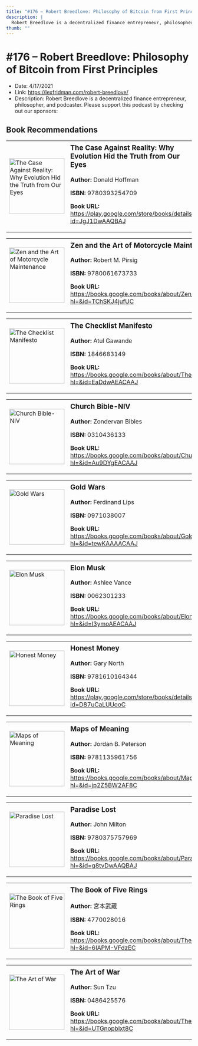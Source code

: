 ```yaml
---
title: "#176 – Robert Breedlove: Philosophy of Bitcoin from First Principles"
description: |
  Robert Breedlove is a decentralized finance entrepreneur, philosopher, and podcaster. Please support this podcast by checking out our sponsors:"
thumb: ""
---
```


# #176 – Robert Breedlove: Philosophy of Bitcoin from First Principles

  - Date: 4/17/2021
  - Link: https://lexfridman.com/robert-breedlove/
  - Description: Robert Breedlove is a decentralized finance entrepreneur, philosopher, and podcaster. Please support this podcast by checking out our sponsors:

## Book Recommendations

<table style="border: none;"><tr style="border: none;"><td style="border: none;"><img src="https://books.google.com/books/content?id=JgJ1DwAAQBAJ&printsec=frontcover&img=1&zoom=1&edge=curl&source=gbs_api" alt="The Case Against Reality: Why Evolution Hid the Truth from Our Eyes" width="150" style="vertical-align: top;"></td><td style="border: none; vertical-align: top;"><h3 style='margin-top: 5'>The Case Against Reality: Why Evolution Hid the Truth from Our Eyes</h3><p><strong>Author:</strong> Donald Hoffman</p><p><strong>ISBN:</strong> 9780393254709</p><p><strong>Book URL:</strong> <a href="https://play.google.com/store/books/details?id=JgJ1DwAAQBAJ">https://play.google.com/store/books/details?id=JgJ1DwAAQBAJ</a></p></td></tr></table>
<table style="border: none;"><tr style="border: none;"><td style="border: none;"><img src="https://books.google.com/books/content?id=TChSKJ4jufUC&printsec=frontcover&img=1&zoom=1&edge=curl&source=gbs_api" alt="Zen and the Art of Motorcycle Maintenance" width="150" style="vertical-align: top;"></td><td style="border: none; vertical-align: top;"><h3 style='margin-top: 5'>Zen and the Art of Motorcycle Maintenance</h3><p><strong>Author:</strong> Robert M. Pirsig</p><p><strong>ISBN:</strong> 9780061673733</p><p><strong>Book URL:</strong> <a href="https://books.google.com/books/about/Zen_and_the_Art_of_Motorcycle_Maintenanc.html?hl=&id=TChSKJ4jufUC">https://books.google.com/books/about/Zen_and_the_Art_of_Motorcycle_Maintenanc.html?hl=&id=TChSKJ4jufUC</a></p></td></tr></table>
<table style="border: none;"><tr style="border: none;"><td style="border: none;"><img src="https://books.google.com/books/content?id=EaDdwAEACAAJ&printsec=frontcover&img=1&zoom=1&source=gbs_api" alt="The Checklist Manifesto" width="150" style="vertical-align: top;"></td><td style="border: none; vertical-align: top;"><h3 style='margin-top: 5'>The Checklist Manifesto</h3><p><strong>Author:</strong> Atul Gawande</p><p><strong>ISBN:</strong> 1846683149</p><p><strong>Book URL:</strong> <a href="https://books.google.com/books/about/The_Checklist_Manifesto.html?hl=&id=EaDdwAEACAAJ">https://books.google.com/books/about/The_Checklist_Manifesto.html?hl=&id=EaDdwAEACAAJ</a></p></td></tr></table>
<table style="border: none;"><tr style="border: none;"><td style="border: none;"><img src="https://books.google.com/books/content?id=Au9DYgEACAAJ&printsec=frontcover&img=1&zoom=1&source=gbs_api" alt="Church Bible-NIV" width="150" style="vertical-align: top;"></td><td style="border: none; vertical-align: top;"><h3 style='margin-top: 5'>Church Bible-NIV</h3><p><strong>Author:</strong> Zondervan Bibles</p><p><strong>ISBN:</strong> 0310436133</p><p><strong>Book URL:</strong> <a href="https://books.google.com/books/about/Church_Bible_NIV.html?hl=&id=Au9DYgEACAAJ">https://books.google.com/books/about/Church_Bible_NIV.html?hl=&id=Au9DYgEACAAJ</a></p></td></tr></table>
<table style="border: none;"><tr style="border: none;"><td style="border: none;"><img src="https://books.google.com/books/content?id=tewKAAAACAAJ&printsec=frontcover&img=1&zoom=1&source=gbs_api" alt="Gold Wars" width="150" style="vertical-align: top;"></td><td style="border: none; vertical-align: top;"><h3 style='margin-top: 5'>Gold Wars</h3><p><strong>Author:</strong> Ferdinand Lips</p><p><strong>ISBN:</strong> 0971038007</p><p><strong>Book URL:</strong> <a href="https://books.google.com/books/about/Gold_Wars.html?hl=&id=tewKAAAACAAJ">https://books.google.com/books/about/Gold_Wars.html?hl=&id=tewKAAAACAAJ</a></p></td></tr></table>
<table style="border: none;"><tr style="border: none;"><td style="border: none;"><img src="https://books.google.com/books/content?id=I3ymoAEACAAJ&printsec=frontcover&img=1&zoom=1&source=gbs_api" alt="Elon Musk" width="150" style="vertical-align: top;"></td><td style="border: none; vertical-align: top;"><h3 style='margin-top: 5'>Elon Musk</h3><p><strong>Author:</strong> Ashlee Vance</p><p><strong>ISBN:</strong> 0062301233</p><p><strong>Book URL:</strong> <a href="https://books.google.com/books/about/Elon_Musk.html?hl=&id=I3ymoAEACAAJ">https://books.google.com/books/about/Elon_Musk.html?hl=&id=I3ymoAEACAAJ</a></p></td></tr></table>
<table style="border: none;"><tr style="border: none;"><td style="border: none;"><img src="https://books.google.com/books/content?id=D87uCaLUUooC&printsec=frontcover&img=1&zoom=1&edge=curl&source=gbs_api" alt="Honest Money" width="150" style="vertical-align: top;"></td><td style="border: none; vertical-align: top;"><h3 style='margin-top: 5'>Honest Money</h3><p><strong>Author:</strong> Gary North</p><p><strong>ISBN:</strong> 9781610164344</p><p><strong>Book URL:</strong> <a href="https://play.google.com/store/books/details?id=D87uCaLUUooC">https://play.google.com/store/books/details?id=D87uCaLUUooC</a></p></td></tr></table>
<table style="border: none;"><tr style="border: none;"><td style="border: none;"><img src="https://books.google.com/books/content?id=jp2Z5BW2AF8C&printsec=frontcover&img=1&zoom=1&edge=curl&source=gbs_api" alt="Maps of Meaning" width="150" style="vertical-align: top;"></td><td style="border: none; vertical-align: top;"><h3 style='margin-top: 5'>Maps of Meaning</h3><p><strong>Author:</strong> Jordan B. Peterson</p><p><strong>ISBN:</strong> 9781135961756</p><p><strong>Book URL:</strong> <a href="https://books.google.com/books/about/Maps_of_Meaning.html?hl=&id=jp2Z5BW2AF8C">https://books.google.com/books/about/Maps_of_Meaning.html?hl=&id=jp2Z5BW2AF8C</a></p></td></tr></table>
<table style="border: none;"><tr style="border: none;"><td style="border: none;"><img src="https://books.google.com/books/content?id=g8tvDwAAQBAJ&printsec=frontcover&img=1&zoom=1&edge=curl&source=gbs_api" alt="Paradise Lost" width="150" style="vertical-align: top;"></td><td style="border: none; vertical-align: top;"><h3 style='margin-top: 5'>Paradise Lost</h3><p><strong>Author:</strong> John Milton</p><p><strong>ISBN:</strong> 9780375757969</p><p><strong>Book URL:</strong> <a href="https://books.google.com/books/about/Paradise_Lost.html?hl=&id=g8tvDwAAQBAJ">https://books.google.com/books/about/Paradise_Lost.html?hl=&id=g8tvDwAAQBAJ</a></p></td></tr></table>
<table style="border: none;"><tr style="border: none;"><td style="border: none;"><img src="https://books.google.com/books/content?id=6IAPM-VFdzEC&printsec=frontcover&img=1&zoom=1&edge=curl&source=gbs_api" alt="The Book of Five Rings" width="150" style="vertical-align: top;"></td><td style="border: none; vertical-align: top;"><h3 style='margin-top: 5'>The Book of Five Rings</h3><p><strong>Author:</strong> 宮本武蔵</p><p><strong>ISBN:</strong> 4770028016</p><p><strong>Book URL:</strong> <a href="https://books.google.com/books/about/The_Book_of_Five_Rings.html?hl=&id=6IAPM-VFdzEC">https://books.google.com/books/about/The_Book_of_Five_Rings.html?hl=&id=6IAPM-VFdzEC</a></p></td></tr></table>
<table style="border: none;"><tr style="border: none;"><td style="border: none;"><img src="https://books.google.com/books/content?id=UTGnopblxt8C&printsec=frontcover&img=1&zoom=1&edge=curl&source=gbs_api" alt="The Art of War" width="150" style="vertical-align: top;"></td><td style="border: none; vertical-align: top;"><h3 style='margin-top: 5'>The Art of War</h3><p><strong>Author:</strong> Sun Tzu</p><p><strong>ISBN:</strong> 0486425576</p><p><strong>Book URL:</strong> <a href="https://books.google.com/books/about/The_Art_of_War.html?hl=&id=UTGnopblxt8C">https://books.google.com/books/about/The_Art_of_War.html?hl=&id=UTGnopblxt8C</a></p></td></tr></table>
